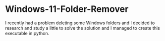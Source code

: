 # Windows-11-Folder-Remover
I recently had a problem deleting some Windows folders and I decided to research and study a little to solve the solution and I managed to create this executable in python.
